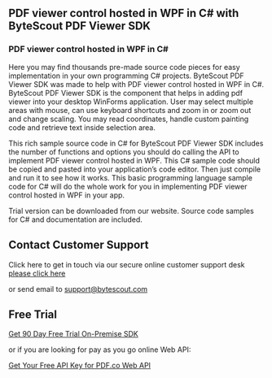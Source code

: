 ## PDF viewer control hosted in WPF in C# with ByteScout PDF Viewer SDK

### PDF viewer control hosted in WPF in C#

Here you may find thousands pre-made source code pieces for easy implementation in your own programming C# projects. ByteScout PDF Viewer SDK was made to help with PDF viewer control hosted in WPF in C#. ByteScout PDF Viewer SDK is the component that helps in adding pdf viewer into your desktop WinForms application. User may select multiple areas with mouse, can use keyboard shortcuts and zoom in or zoom out and change scaling. You may read coordinates, handle custom painting code and retrieve text inside selection area.

This rich sample source code in C# for ByteScout PDF Viewer SDK includes the number of functions and options you should do calling the API to implement PDF viewer control hosted in WPF. This C# sample code should be copied and pasted into your application’s code editor. Then just compile and run it to see how it works. This basic programming language sample code for C# will do the whole work for you in implementing PDF viewer control hosted in WPF in your app.

Trial version can be downloaded from our website. Source code samples for C# and documentation are included.

## Contact Customer Support

Click here to get in touch via our secure online customer support desk [please click here](https://bytescout.zendesk.com/hc/en-us/requests/new?subject=ByteScout%20PDF%20Viewer%20SDK%20Question)

or send email to [support@bytescout.com](mailto:support@bytescout.com?subject=ByteScout%20PDF%20Viewer%20SDK%20Question) 

## Free Trial

[Get 90 Day Free Trial On-Premise SDK](https://bytescout.com/download/web-installer?utm_source=github-readme)

or if you are looking for pay as you go online Web API:

[Get Your Free API Key for PDF.co Web API](https://pdf.co/documentation/api?utm_source=github-readme)